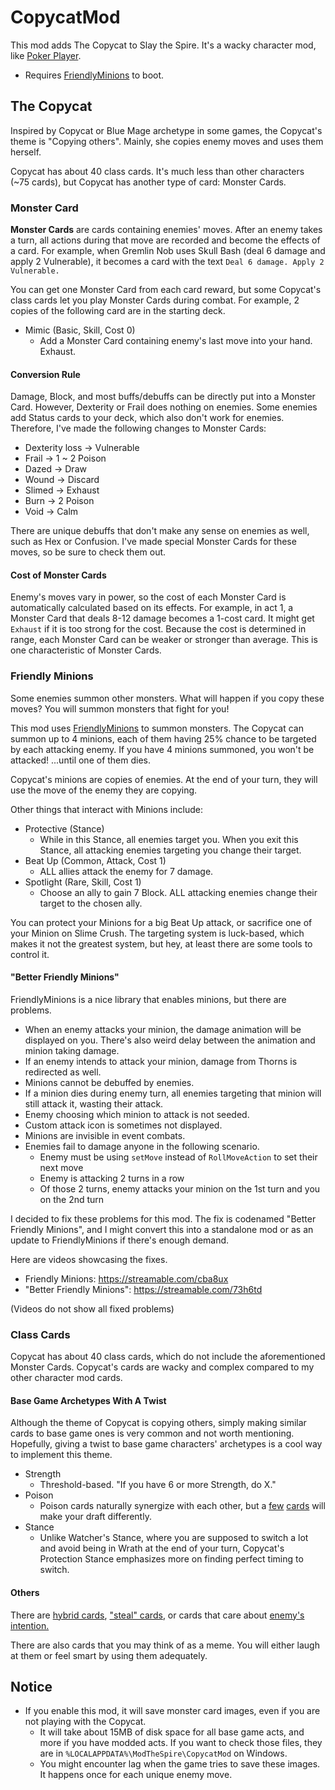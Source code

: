 # CopycatMod

This mod adds The Copycat to Slay the Spire. It's a wacky character mod, like [Poker Player](https://steamcommunity.com/sharedfiles/filedetails/?id=1710999325).
* Requires [FriendlyMinions](https://steamcommunity.com/workshop/filedetails/?id=1612426481) to boot.

## The Copycat

Inspired by Copycat or Blue Mage archetype in some games, the Copycat's theme is "Copying others". Mainly, she copies enemy moves and uses them herself.

Copycat has about 40 class cards. It's much less than other characters (~75 cards), but Copycat has another type of card: Monster Cards.

### Monster Card

**Monster Cards** are cards containing enemies' moves. After an enemy takes a turn, all actions during that move are recorded and become the effects of a card. For example, when Gremlin Nob uses Skull Bash (deal 6 damage and apply 2 Vulnerable), it becomes a card with the text `Deal 6 damage. Apply 2 Vulnerable.`

You can get one Monster Card from each card reward, but some Copycat's class cards let you play Monster Cards during combat. For example, 2 copies of the following card are in the starting deck.

* Mimic (Basic, Skill, Cost 0)
    * Add a Monster Card containing enemy's last move into your hand. Exhaust.

#### Conversion Rule

Damage, Block, and most buffs/debuffs can be directly put into a Monster Card. However, Dexterity or Frail does nothing on enemies.
Some enemies add Status cards to your deck, which also don't work for enemies. Therefore, I've made the following changes to Monster Cards:
- Dexterity loss -> Vulnerable
- Frail -> 1 ~ 2 Poison
- Dazed -> Draw
- Wound -> Discard
- Slimed -> Exhaust
- Burn -> 2 Poison
- Void -> Calm

There are unique debuffs that don't make any sense on enemies as well, such as Hex or Confusion. I've made special Monster Cards for these moves, so be sure to check them out.

#### Cost of Monster Cards

Enemy's moves vary in power, so the cost of each Monster Card is automatically calculated based on its effects.
For example, in act 1, a Monster Card that deals 8-12 damage becomes a 1-cost card. It might get `Exhaust` if it is too strong for the cost.
Because the cost is determined in range, each Monster Card can be weaker or stronger than average.
This is one characteristic of Monster Cards.

### Friendly Minions
Some enemies summon other monsters. What will happen if you copy these moves? You will summon monsters that fight for you!

This mod uses [FriendlyMinions](https://steamcommunity.com/workshop/filedetails/?id=1612426481) to summon monsters.
The Copycat can summon up to 4 minions, each of them having 25% chance to be targeted by each attacking enemy.
If you have 4 minions summoned, you won't be attacked! ...until one of them dies.

Copycat's minions are copies of enemies. At the end of your turn, they will use the move of the enemy they are copying.

Other things that interact with Minions include:
* Protective (Stance)
    * While in this Stance, all enemies target you. When you exit this Stance, all attacking enemies targeting you change their target.
* Beat Up (Common, Attack, Cost 1)
    * ALL allies attack the enemy for 7 damage.
* Spotlight (Rare, Skill, Cost 1)
    * Choose an ally to gain 7 Block. ALL attacking enemies change their target to the chosen ally.

You can protect your Minions for a big Beat Up attack, or sacrifice one of your Minion on Slime Crush.
The targeting system is luck-based, which makes it not the greatest system, but hey, at least there are some tools to control it.

#### "Better Friendly Minions"
FriendlyMinions is a nice library that enables minions, but there are problems.
* When an enemy attacks your minion, the damage animation will be displayed on you. There's also weird delay between the animation and minion taking damage.
* If an enemy intends to attack your minion, damage from Thorns is redirected as well.
* Minions cannot be debuffed by enemies.
* If a minion dies during enemy turn, all enemies targeting that minion will still attack it, wasting their attack.
* Enemy choosing which minion to attack is not seeded.
* Custom attack icon is sometimes not displayed.
* Minions are invisible in event combats.
* Enemies fail to damage anyone in the following scenario.
  * Enemy must be using `setMove` instead of `RollMoveAction` to set their next move
  * Enemy is attacking 2 turns in a row
  * Of those 2 turns, enemy attacks your minion on the 1st turn and you on the 2nd turn

I decided to fix these problems for this mod. The fix is codenamed "Better Friendly Minions", and I might convert this into a standalone mod or as an update to FriendlyMinions if there's enough demand.

Here are videos showcasing the fixes.
* Friendly Minions: https://streamable.com/cba8ux
* "Better Friendly Minions": https://streamable.com/73h6td

(Videos do not show all fixed problems)

### Class Cards
Copycat has about 40 class cards, which do not include the aforementioned Monster Cards.
Copycat's cards are wacky and complex compared to my other character mod cards.

#### Base Game Archetypes With A Twist
Although the theme of Copycat is copying others, simply making similar cards to base game ones is very common and not worth mentioning.
Hopefully, giving a twist to base game characters' archetypes is a cool way to implement this theme.

* Strength
    * Threshold-based. "If you have 6 or more Strength, do X."
* Poison
    * Poison cards naturally synergize with each other, but a [few](https://user-images.githubusercontent.com/1008668/128121698-94a31087-3e27-47c0-bff7-7f1f1f37491c.png) [cards](https://user-images.githubusercontent.com/1008668/128121778-dd5b51db-7152-4645-a4ef-35abd2dd492c.png) will make your draft differently.
* Stance
    * Unlike Watcher's Stance, where you are supposed to switch a lot and avoid being in Wrath at the end of your turn, Copycat's Protection Stance emphasizes more on finding perfect timing to switch.

#### Others
There are [hybrid cards](https://user-images.githubusercontent.com/1008668/128122014-4b1bf1f8-0295-4447-87f9-41e7ee9dc149.png), ["steal" cards](https://user-images.githubusercontent.com/1008668/128122062-e14d2d82-270c-4ae0-9b36-784516b1e777.png), or cards that care about [enemy's intention.](https://user-images.githubusercontent.com/1008668/128122125-3c1f5a22-f12a-4223-bb87-181d2662c0fc.png)

There are also cards that you may think of as a meme. You will either laugh at them or feel smart by using them adequately.

## Notice
* If you enable this mod, it will save monster card images, even if you are not playing with the Copycat.
    * It will take about 15MB of disk space for all base game acts, and more if you have modded acts. If you want to check those files, they are in `%LOCALAPPDATA%\ModTheSpire\CopycatMod` on Windows.
    * You might encounter lag when the game tries to save these images. It happens once for each unique enemy move.
